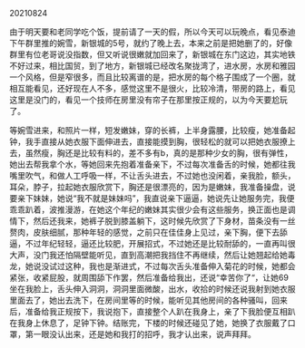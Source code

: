 20210824

由于明天要和老同学吃个饭，提前请了一天的假，所以今天可以玩晚点，看见泰迪下午群里推的婉雪，新银城的5号，就约了晚上去，本来之前是把她删了的，好像群里有位老哥说没指数，但又听说很嫩就加回来了，新银城在东门这边，其实地铁不好过来，相比国贸，到了地方，新银城已经改名聚拢湾了，进水房，水房和雅园一个风格，但是窄很多，而且比较离谱的是，把水房的每个格子围成了一个圈，就相互能看见，还好现在人不多，感觉这里不是很火，比较冷清，带房的路上，看见这里是没门的，看见一个技师在房里没有帘子在那里按正规的，以为今天要尬玩了。

等婉雪进来，和照片一样，短发嫩妹，穿的长裤，上半身露腰，比较瘦，她准备起钟，我手直接从她衣服下面伸进去，直接能摸到胸，很轻松的就可以把她衣服撩上去，虽然瘦，胸还是比较有料的，差不多有b，真的是那种少女的胸，很有弹性，她出去帮我拿个水，等她回来先抱着准备亲下，不过每次准备舌的时候，她都往我嘴里吹气，和做人工呼吸一样，不让舌头进去，不过她也没闲着，亲我脸，额头，耳朵，脖子，拉起她衣服欣赏下，胸还是很漂亮的，因为是嫩妹，我准备操盘，说要亲下妹妹，她说“我不就是妹妹吗”，我直说亲下逼逼，她说先让她服务完，我便乖乖趴着，波推漫游，在她这个年纪的嫩妹其实很少会有这些服务，换正面也是调情下，然后还我来，她裤子脱到膝盖躺下，这时候先欣赏了下身材，苗条没有一丝赘肉，皮肤细腻，那种年轻的感觉，之前只在佳佳身上见过，亲下胸，便下去舔逼，不过年纪轻轻，逼还比较肥，开展招式，不过她还是比较耐舔的，一直再叫很大声，没门我还怕隔壁能听见，直到高潮把我挡住不再继续，然后让她翘起给她毒龙，她说没试过这种，我也是渐进式，不过每次舌头准备伸入菊花的时候，她都会紧张，收紧屁股，就周围舔下作罢，然后准备给我出，还说“幸苦你了“，让她69坐在我脸上，舌头伸入洞洞，洞洞里面微酸，出水，收拾的时候还说我射到她衣服里面去了，她出去洗下，在房间里等的时候，能听见其他房间的各种骚叫，回来后，准备给我正规按下，我说抱下，直接整个人趴在我身上，亲了下我脸便互相趴在我身上休息了，足钟下钟。结账完，下楼的时候还碰见了她，她换了衣服戴了口罩，第一眼没认出来，还是她和我打的招呼，我才认出来，说声拜拜。